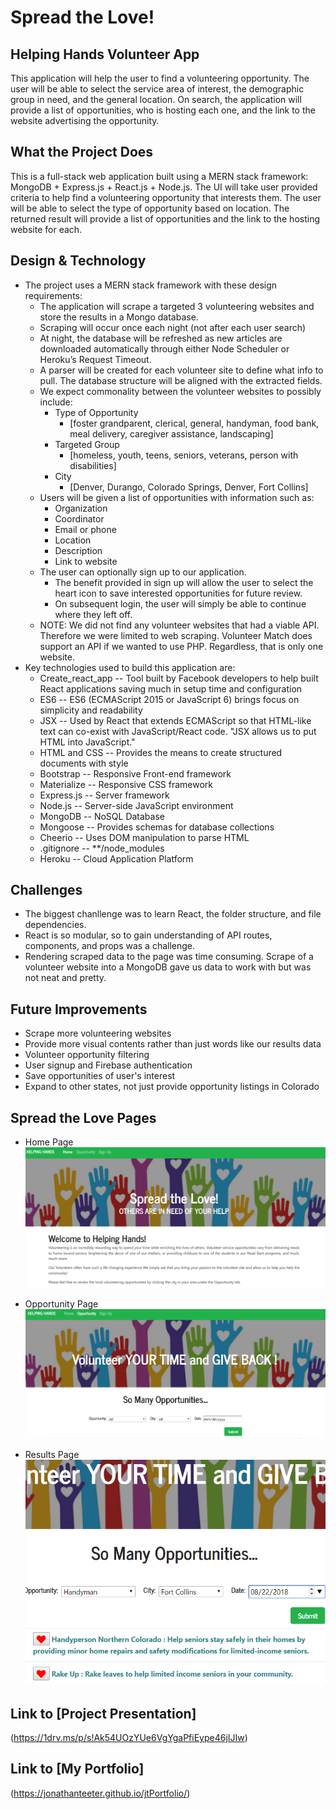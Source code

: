 # Spread the Love!
## Helping Hands Volunteer App
This application will help the user to find a volunteering opportunity.  The user will be able to select the service area of interest, the demographic group in need, and the general location.  On search, the application will provide a list of opportunities, who is hosting each one, and the link to the website advertising the opportunity.

## What the Project Does
This is a full-stack web application built using a MERN stack framework:  MongoDB + Express.js + React.js + Node.js.  The UI will take user provided criteria to help find a volunteering opportunity that interests them.  The user will be able to select the type of opportunity based on location.  The returned result will provide a list of opportunities and the link to the hosting website for each.

## Design & Technology
* The project uses a MERN stack framework with these design requirements:
    * The application will scrape a targeted 3 volunteering websites and store the results in a Mongo database.  
    * Scraping will occur once each night (not after each user search) 
    * At night, the database will be refreshed as new articles are downloaded automatically through either Node Scheduler or Heroku’s Request Timeout. 
    * A parser will be created for each volunteer site to define what info to pull.  The database structure will be aligned with the extracted fields.  
    * We expect commonality between the volunteer websites to possibly include:
        * Type of Opportunity	
            * [foster grandparent, clerical, general, handyman, food bank, meal delivery, caregiver assistance, landscaping]
        * Targeted Group 
            * [homeless, youth, teens, seniors, veterans, person with disabilities]
        * City 
            * [Denver, Durango, Colorado Springs, Denver, Fort Collins]
    * Users will be given a list of opportunities with information such as:
        * Organization
        * Coordinator
        * Email or phone
        * Location
        * Description
        * Link to website
    * The user can optionally sign up to our application.
        * The benefit provided in sign up will allow the user to select the heart icon to save interested opportunities for future review.
        * On subsequent login, the user will simply be able to continue where they left off.
    * NOTE:  We did not find any volunteer websites that had a viable API.  Therefore we were limited to web scraping.  Volunteer Match does support an API if we wanted to use PHP.  Regardless, that is only one website.
* Key technologies used to build this application are:
    * Create_react_app -- Tool built by Facebook developers to help built React applications saving much in setup time and configuration
    * ES6 -- ES6 (ECMAScript 2015 or JavaScript 6) brings focus on simplicity and readability
    * JSX -- Used by React that extends ECMAScript so that HTML-like text can co-exist with JavaScript/React code.  "JSX allows us to put HTML into JavaScript."
    * HTML and CSS -- Provides the means to create structured documents with style
    * Bootstrap -- Responsive Front-end framework
    * Materialize -- Responsive CSS framework
    * Express.js -- Server framework
    * Node.js -- Server-side JavaScript environment
    * MongoDB -- NoSQL Database
    * Mongoose -- Provides schemas for database collections
    * Cheerio -- Uses DOM manipulation to parse HTML
    * .gitignore -- **/node_modules
    * Heroku -- Cloud Application Platform

## Challenges
* The biggest chanllenge was to learn React, the folder structure, and file dependencies.
* React is so modular, so to gain understanding of API routes, components, and props was a challenge.
* Rendering scraped data to the page was time consuming.  Scrape of a volunteer website into a MongoDB gave us data to work with but was not neat and pretty.

## Future Improvements
* Scrape more volunteering websites
* Provide more visual contents rather than just words like our results data
* Volunteer opportunity filtering
* User signup and Firebase authentication
* Save opportunities of user's interest
* Expand to other states, not just provide opportunity listings in Colorado

## Spread the Love Pages
* Home Page
![Home Page Screenshot](/images/HomePage.PNG)

* Opportunity Page
![Opportunity Page Screenshot](/images/OpportunityPage.PNG)

* Results Page
![Returned Results Screenshot](/images/HelpingHands.png)

## Link to [Project Presentation]
(https://1drv.ms/p/s!Ak54UOzYUe6VgYgaPfiEype46jIJIw)

## Link to [My Portfolio] 
(https://jonathanteeter.github.io/jtPortfolio/)
